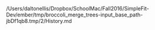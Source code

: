 /Users/daltonellis/Dropbox/SchoolMac/Fall2016/SimpleFit-Dev/ember/tmp/broccoli_merge_trees-input_base_path-jbDf1qb8.tmp/2/History.md